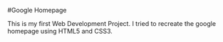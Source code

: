 #Google Homepage

This is my first Web Development Project.
I tried to recreate the google homepage using HTML5 and CSS3.
